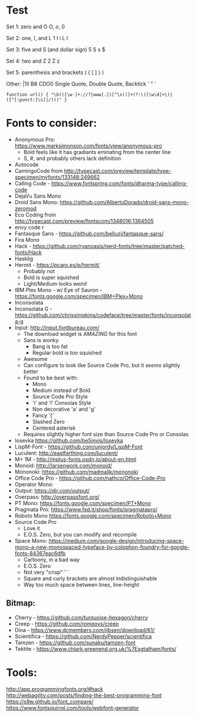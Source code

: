 
# Test

Set 1: zero and O
O, o, 0

Set 2: one, I, and L
1 I i L l

Set 3: five and S (and dollar sign)
5 S s $

Set 4: two and Z
2 Z z

Set 5: parenthesis and brackets
( { [ ] } )

Other:
|1lI
B8
CDO0
Single Quote, Double Quote, Backtick
\' \" \`

```
function url() { "\b(([\w-]+://?|www[.])[^\s()]+(?:\([\w\d]+\)|([^[:punct:]\s]|/)))" }
```


# Fonts to consider:

- Anonymous Pro: <https://www.marksimonson.com/fonts/view/anonymous-pro>
  - Bold feels like it has gradiants eminating from the center line
  - S, #, and probably others lack definition
- Autocode
- CamingoCode from <http://typecast.com/preview/template/type-specimen/myfonts/133148:249662>
- Calling Code - <https://www.fontspring.com/fonts/dharma-type/calling-code>
- DejaVu Sans Mono
- Droid Sans Mono: <https://github.com/AlbertoDorado/droid-sans-mono-zeromod>
- Eco Coding from <http://typecast.com/preview/fontscom/1348016:1364505>
- envy code r
- Fantasque Sans - <https://github.com/belluzj/fantasque-sans/>
- Fira Mono
- Hack - <https://github.com/ryanoasis/nerd-fonts/tree/master/patched-fonts/Hack>
- Hasklig
- Hermit - <https://pcaro.es/p/hermit/>
  - Probably not
  - Bold is super squished
  - Light/Medium looks _weird_
- IBM Plex Mono - w/ Eye of Sauron - <https://fonts.google.com/specimen/IBM+Plex+Mono>
- Inconsolata
- Inconsolata G - <https://github.com/chrissimpkins/codeface/tree/master/fonts/inconsolata-g>
- Input: <http://input.fontbureau.com/>
  - The download widget is _AMAZING_ for this font
  - Sans is wonky
    - Bang is too fat
    - Regular bold is too squished
  - Awesome
  - Can configure to look like Source Code Pro, but it _seems_ slightly better
  - Found to be best with:
    - Mono
    - Medium instead of Bold
    - Source Code Pro Style
    - 'i' and 'l' Consolas Style
    - Non decorative 'a' and 'g'
    - Fancy '{'
    - Slashed Zero
    - Centered asterisk
  - Requires slightly higher font size than Source Code Pro or Consolas
- Iosevka <https://github.com/be5invis/Iosevka>
- LispM-Font - <https://github.com/unjordy/LispM-Font>
- Luculent: <http://eastfarthing.com/luculent/>
- M+ 1M - <http://mplus-fonts.osdn.jp/about-en.html>
- Monoid: <http://larsenwork.com/monoid/>
- Mononoki: <https://github.com/madmalik/mononoki>
- Office Code Pro - <https://github.com/nathco/Office-Code-Pro>
- Operator Mono:
- Output: <https://djr.com/output/>
- Overpass: <http://overpassfont.org/>
- PT Mono: <https://fonts.google.com/specimen/PT+Mono>
- Pragmata Pro: <https://www.fsd.it/shop/fonts/pragmatapro/>
- Roboto Mono <https://fonts.google.com/specimen/Roboto+Mono>
- Source Code Pro
  - Love it
  - E.O.S. Zero, but you can modify and recompile
- Space Mono: <https://medium.com/google-design/introducing-space-mono-a-new-monospaced-typeface-by-colophon-foundry-for-google-fonts-84367eac6dfb>
  - Cartoony, in a bad way
  - E.O.S. Zero
  - Not very "crisp" ' \`
  - Square and curly brackets are almost indistinguishable
  - Way too much space between lines, line-height

## Bitmap:

- Cherry - https://github.com/turquoise-hexagon/cherry
- Creep - https://github.com/romeovs/creep
- Dina - https://www.dcmembers.com/jibsen/download/61/
- Scientifica - https://github.com/NerdyPepper/scientifica
- Tamzen - https://github.com/sunaku/tamzen-font
- Tektite - https://www.chiark.greenend.org.uk/%7Esgtatham/fonts/

# Tools:
http://app.programmingfonts.org/#hack
http://webagility.com/posts/finding-the-best-programming-font
https://s9w.github.io/font_compare/
https://www.fontsquirrel.com/tools/webfont-generator
